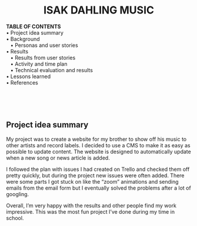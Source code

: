 <h1 align="center">ISAK DAHLING MUSIC</h1>

<strong>TABLE OF CONTENTS</strong></br>
• Project idea summary</br>
• Background</br>
&nbsp;&nbsp;&nbsp;• Personas and user stories</br>
• Results</br>
&nbsp;&nbsp;&nbsp;• Results from user stories</br>
&nbsp;&nbsp;&nbsp;• Activity and time plan</br>
&nbsp;&nbsp;&nbsp;• Technical evaluation and results</br>
• Lessons learned</br>
• References</br>

</br>
</br>
</br>

<h2>Project idea summary</h2>
<p>My project was to create a website for my brother to show off his music to other artists and record labels. I decided to use a CMS to make it as easy as possible to update content. The website is designed to automatically update when a new song or news article is added.

I followed the plan with issues I had created on Trello and checked them off pretty quickly, but during the project new issues were often added. There were some parts I got stuck on like the “zoom” animations and sending emails from the email form but I eventually solved the problems after a lot of googling.

Overall, I’m very happy with the results and other people find my work impressive. This was the most fun project I’ve done during my time in school.</p>
